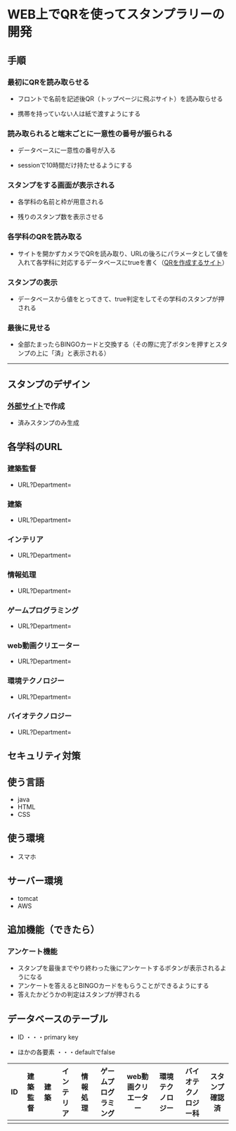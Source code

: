 # WEB上でQRを使ってスタンプラリーの開発

## 手順

### 最初にQRを読み取らせる

* フロントで名前を記述後QR（トップページに飛ぶサイト）を読み取らせる

* 携帯を持っていない人は紙で渡すようにする



### 読み取られると端末ごとに一意性の番号が振られる

* データベースに一意性の番号が入る

* sessionで10時間だけ持たせるようにする




### スタンプをする画面が表示される

* 各学科の名前と枠が用意される

* 残りのスタンプ数を表示させる



### 各学科のQRを読み取る

* サイトを開かずカメラでQRを読み取り、URLの後ろにパラメータとして値を入れて各学科に対応するデータベースにtrueを書く（[QRを作成するサイト](https://tool-taro.com/qr_code_encode/)）



### スタンプの表示

* データベースから値をとってきて、true判定をしてその学科のスタンプが押される



### 最後に見せる

* 全部たまったらBINGOカードと交換する（その際に完了ボタンを押すとスタンプの上に「済」と表示される）



___

## スタンプのデザイン　
### [外部サイト](http://generator.tubudeco.com/g1256/)で作成
* 済みスタンプのみ生成


## 各学科のURL

### 建築監督
* URL?Department=

### 建築
* URL?Department=

### インテリア
* URL?Department=

### 情報処理
* URL?Department=

### ゲームプログラミング
* URL?Department=

### web動画クリエーター
* URL?Department=

### 環境テクノロジー
* URL?Department=

### バイオテクノロジー
* URL?Department=

## セキュリティ対策

## 使う言語
* java
* HTML
* CSS

## 使う環境
* スマホ

## サーバー環境
* tomcat
* AWS

## 追加機能（できたら）

### アンケート機能
* スタンプを最後までやり終わった後にアンケートするボタンが表示されるようになる
* アンケートを答えるとBINGOカードをもらうことができるようにする
* 答えたかどうかの判定はスタンプが押される



## データベースのテーブル

* ID ・・・primary key

* ほかの各要素 ・・・defaultでfalse



| ID   | 建築監督   | 建築   | インテリア   | 情報処理   | ゲームプログラミング   | web動画クリエーター   | 環境テクノロジー   | バイオテクノロジー科   |  スタンプ確認済  |  
| ---- | ---- | ---- | ---- | ---- | ---- | ---- | ---- | ---- | --- |
    |    |    |    |    |    |    |    |    |
